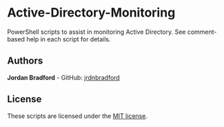 # Active-Directory-Monitoring
PowerShell scripts to assist in monitoring Active Directory. See comment-based help in each script for details.

## Authors
**Jordan Bradford** - GitHub: [jrdnbradford](https://github.com/jrdnbradford)

## License
These scripts are licensed under the [MIT license](LICENSE.txt). 